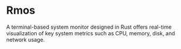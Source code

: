 # Rmos
A terminal-based system monitor designed in Rust offers real-time visualization of key system metrics such as CPU, memory, disk, and network usage.
